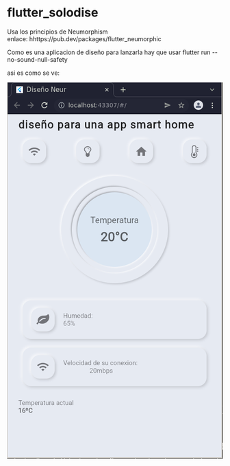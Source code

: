 # flutter_solodise
 Usa los principios de Neumorphism  
 enlace: hhttps://pub.dev/packages/flutter_neumorphic

 Como es una aplicacion de diseño para lanzarla hay que usar flutter run --no-sound-null-safety
  
  
  asi es como se ve: 
  
![foto del diseño por si acaso peta ](https://github.com/emede04/flutter_solo_ui/blob/main/dise%C3%B1o.png)
